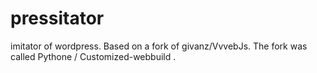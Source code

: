 # pressitator
imitator of wordpress. Based on a fork of givanz/VvvebJs. The fork was called Pythone / Customized-webbuild .  
